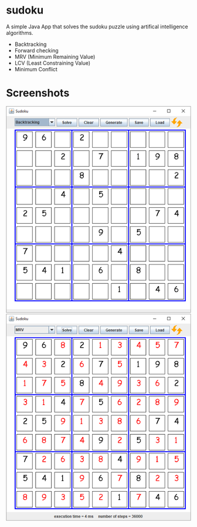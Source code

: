 # sudoku

A simple Java App that solves the sudoku puzzle using artifical intelligence algorithms.
<ul>
	<li>Backtracking</li>
	<li>Forward checking</li>
	<li>MRV (Minimum Remaining Value)</li>
	<li>LCV (Least Constraining Value)</li>
	<li>Minimum Conflict</li>
</ul>

# Screenshots 
![Alt text](shot1.png?raw=true "screenshot")
![Alt text](shot2.png?raw=true "screenshot")
